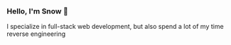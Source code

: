 ### Hello, I'm Snow 👋

I specialize in full-stack web development, but also spend a lot of my time reverse engineering
